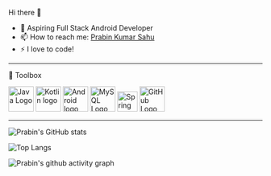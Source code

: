 Hi there 👋

<ul>
  
<li>🌱 Aspiring Full Stack Android Developer</li>

<li><g-emoji class="g-emoji" alias="mailbox" fallback-src="https://github.githubassets.com/images/icons/emoji/unicode/1f4eb.png">📫</g-emoji> How to reach me: <a href="https://www.linkedin.com/in/chaithanyaguptha/" rel="nofollow">Prabin Kumar Sahu</a></li>
<li>⚡ I love to code!</li>
</ul>


---
🧰 Toolbox
 
<img src="https://cdn.worldvectorlogo.com/logos/java-4.svg" alt="Java Logo" width="50" height="50"/>       <img src="https://cdn.worldvectorlogo.com/logos/kotlin-2.svg" alt="Kotlin logo" width="50" height="50"/>        <img src="https://cdn.worldvectorlogo.com/logos/android-logomark.svg" alt="Android logo" width="50" height="50"/>       <img src="https://cdn.worldvectorlogo.com/logos/mysql-5.svg" alt="MySQL Logo" width="50" height="50"/>       <img src="https://cdn.worldvectorlogo.com/logos/spring-3.svg" alt="Spring logo" width="40" height="40"/>       <img src="https://cdn.worldvectorlogo.com/logos/git-icon.svg" alt="GitHub Logo" width="50" height="50"/>       

---



![Prabin's GitHub stats](https://github-readme-stats.vercel.app/api?username=prabinkumarsahu28&show_icons=true&theme=radical)

![Top Langs](https://github-readme-stats.vercel.app/api/top-langs/?username=prabinkumarsahu28&layout=compact&theme=radical)


![Prabin's github activity graph](https://activity-graph.herokuapp.com/graph?username=prabinkumarsahu28&theme=dracula)
